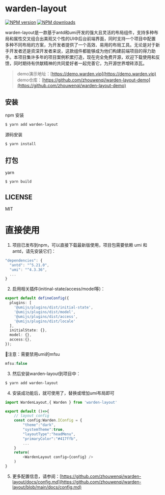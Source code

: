 # warden-layout

[![NPM version](https://img.shields.io/npm/v/warden-layout.svg?style=flat)](https://npmjs.com/package/warden-layout)
[![NPM downloads](http://img.shields.io/npm/dm/warden-layout.svg?style=flat)](https://npmjs.com/package/warden-layout)

warden-layout是一款基于antd和umi开发的强大且灵活的布局组件，支持多种布局和属性交叉组合出美观又个性的UI中后台前端界面，同时支持一个项目中配置多种不同布局的方案，为开发者提供了一个高效、易用的布局工具。无论是对于新手开发者还是资深开发者来说，这款组件都能够成为他们构建前端项目的得力助手。本项目集许多年的项目案例积累打造，现在完全免费开源，欢迎下载使用和反馈，同时期待有供献精神的共同爱好者一起完善它，为开源世界增砖添瓦。

> demo演示地址：[https://demo.warden.vip](https://demo.warden.vip)
> demo仓库：[https://github.com/zhouwenqi/warden-layout-demo](https://github.com/zhouwenqi/warden-layout-demo)

## 安装
npm 安装
```bash
$ yarn add warden-layout
```
源码安装
```bash
$ yarn install
```

## 打包
yarn
```bash
$ yarn build
```

## LICENSE

MIT

# 直接使用
1. 项目已发布到npm，可以直接下载最新版使用，项目包需要依赖 umi 和 antd，请先安装它们：
```ts
"dependencies": {
  "antd": "^5.21.0",
  "umi": "^4.3.36",
  ...
}
```
2. 启用相关插件(initinal-state/access/model等)：
```ts
export default defineConfig({
  plugins: [
    '@umijs/plugins/dist/initial-state',
    '@umijs/plugins/dist/model',
    '@umijs/plugins/dist/access',
    '@umijs/plugins/dist/locale'
  ],
  initialState: {},
  model: {},
  access:{},
});
```
🎈注意：需要禁用umi的mfsu
```ts
mfsu:false
```
3. 然后安装warden-layout到项目中：
```bash
$ yarn add warden-layout
```
4. 安装成功能后，就可使用了，替换或增加umi布局即可
```ts
import WardenLayout,{ Warden } from 'warden-layout'

export default ()=>{
    // layout config
    const config:Warden.IConfig = {
        "theme":"dark",
        "systemTheme":true,
        "layoutType":"headMenu",
        "primaryColor":"#417ffb",
        ...
    }
    return(
        <WardenLayout config={config} />
    )
}
```
5. 更多配置信息，请参阅：[https://github.com/zhouwenqi/warden-layout/docs/config.md](https://github.com/zhouwenqi/warden-layout/blob/main/docs/config.md)
